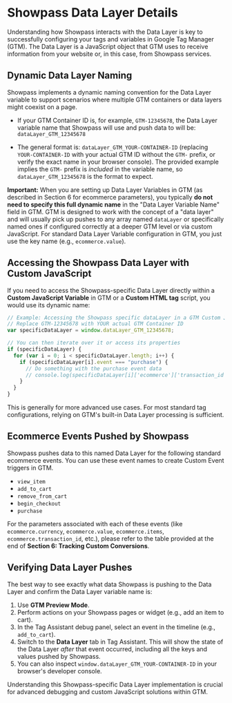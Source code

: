 # Showpass Data Layer Details

Understanding how Showpass interacts with the Data Layer is key to successfully configuring your tags and variables in Google Tag Manager (GTM). The Data Layer is a JavaScript object that GTM uses to receive information from your website or, in this case, from Showpass services.

## Dynamic Data Layer Naming

Showpass implements a dynamic naming convention for the Data Layer variable to support scenarios where multiple GTM containers or data layers might coexist on a page.

- If your GTM Container ID is, for example, `GTM-12345678`, the Data Layer variable name that Showpass will use and push data to will be:
  `dataLayer_GTM_12345678`

- The general format is: `dataLayer_GTM_YOUR-CONTAINER-ID` (replacing `YOUR-CONTAINER-ID` with your actual GTM ID without the `GTM-` prefix, or verify the exact name in your browser console). The provided example implies the `GTM-` prefix is _included_ in the variable name, so `dataLayer_GTM_12345678` is the format to expect.

**Important:** When you are setting up Data Layer Variables in GTM (as described in Section 6 for ecommerce parameters), you typically **do not need to specify this full dynamic name** in the "Data Layer Variable Name" field in GTM. GTM is designed to work with the concept of a "data layer" and will usually pick up pushes to any array named `dataLayer` or specifically named ones if configured correctly at a deeper GTM level or via custom JavaScript. For standard Data Layer Variable configuration in GTM, you just use the key name (e.g., `ecommerce.value`).

## Accessing the Showpass Data Layer with Custom JavaScript

If you need to access the Showpass-specific Data Layer directly within a **Custom JavaScript Variable** in GTM or a **Custom HTML tag** script, you would use its dynamic name:

```javascript
// Example: Accessing the Showpass specific dataLayer in a GTM Custom JavaScript Variable
// Replace GTM-12345678 with YOUR actual GTM Container ID
var specificDataLayer = window.dataLayer_GTM_12345678;

// You can then iterate over it or access its properties
if (specificDataLayer) {
  for (var i = 0; i < specificDataLayer.length; i++) {
    if (specificDataLayer[i].event === "purchase") {
      // Do something with the purchase event data
      // console.log(specificDataLayer[i]['ecommerce']['transaction_id']);
    }
  }
}
```

This is generally for more advanced use cases. For most standard tag configurations, relying on GTM's built-in Data Layer processing is sufficient.

## Ecommerce Events Pushed by Showpass

Showpass pushes data to this named Data Layer for the following standard ecommerce events. You can use these event names to create Custom Event triggers in GTM.

- `view_item`
- `add_to_cart`
- `remove_from_cart`
- `begin_checkout`
- `purchase`

For the parameters associated with each of these events (like `ecommerce.currency`, `ecommerce.value`, `ecommerce.items`, `ecommerce.transaction_id`, etc.), please refer to the table provided at the end of **Section 6: Tracking Custom Conversions**.

## Verifying Data Layer Pushes

The best way to see exactly what data Showpass is pushing to the Data Layer and confirm the Data Layer variable name is:

1.  Use **GTM Preview Mode**.
2.  Perform actions on your Showpass pages or widget (e.g., add an item to cart).
3.  In the Tag Assistant debug panel, select an event in the timeline (e.g., `add_to_cart`).
4.  Switch to the **Data Layer** tab in Tag Assistant. This will show the state of the Data Layer _after_ that event occurred, including all the keys and values pushed by Showpass.
5.  You can also inspect `window.dataLayer_GTM_YOUR-CONTAINER-ID` in your browser's developer console.

Understanding this Showpass-specific Data Layer implementation is crucial for advanced debugging and custom JavaScript solutions within GTM.
